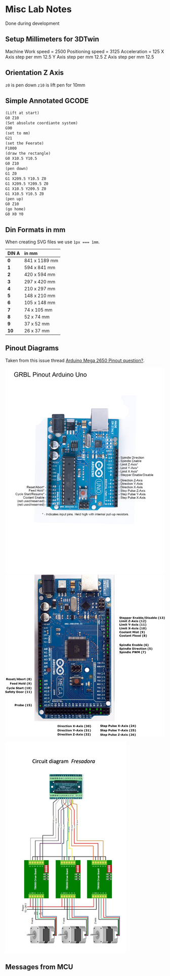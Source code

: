 # Misc Lab Notes

Done during development


## Setup Millimeters for 3DTwin

Machine Work speed = 2500
Positioning speed = 3125
Acceleration = 125
X Axis step per mm 12.5
Y Axis step per mm 12.5
Z Axis step per mm 12.5


## Orientation Z Axis

`z0` is pen down 
`z10` is lift pen for 10mm


## Simple Annotated GCODE

```gcode
(Lift at start)
G0 Z10
(Set absolute coordiante system)
G90
(set to mm)
G21
(set the Feerate)
F1000 
(draw the rectangle)
G0 X10.5 Y10.5
G0 Z10
(pen down)
G1 Z0
G1 X209.5 Y10.5 Z0
G1 X209.5 Y209.5 Z0
G1 X10.5 Y209.5 Z0
G1 X10.5 Y10.5 Z0
(pen up)
G0 Z10
(go home)
G0 X0 Y0
```

## Din Formats in mm

When creating SVG files we use `1px === 1mm`.

| DIN A  | in mm         |
| :----- | :------------ |
| **0**  | 841 x 1189 mm |
| **1**  | 594 x 841 mm  |
| **2**  | 420 x 594 mm  |
| **3**  | 297 x 420 mm  |
| **4**  | 210 x 297 mm  |
| **5**  | 148 x 210 mm  |
| **6**  | 105 x 148 mm  |
| **7**  | 74 x 105 mm   |
| **8**  | 52 x 74 mm    |
| **9**  | 37 x 52 mm    |
| **10** | 26 x 37 mm    |

## Pinout Diagrams

Taken from this issue thread [Arduino Mega 2650 Pinout question?](https://github.com/grbl/grbl/issues/390).  

![Pinout diagram for Arduino Nano and Uno](./images/grbl-pinout-uno-and-nano.jpg)
![Pinout diagram for Arduino Mega 2650](./images/grbl-pinout-mega-adk.png)

![Pinout diagram controller boards](./images/pinout-controller-board.png)

## Messages from MCU

